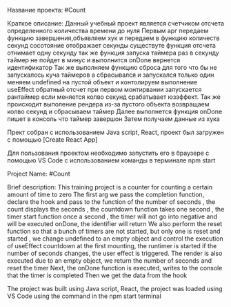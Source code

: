 Название проекта: #Count

Краткое описание: Данный учебный проект является счетчиком отсчета определенного количества  времени  до нуля
Первым арг передаем функцию завершения,объявляем хук и передаем в функцию количеств секунд 
сосотояние отображает секунды
существуте функция отсчета отнимает одну секунду
так же функция запуска таймера раз в секунду
таймер не пойдет в минус  и выполнится onDone вернется идентификатор
Так же выполняем функцию сброса для того что бы не запускалось куча таймеров а сбрасывался и запускался только один
меняем undefined на пустой объект и контолируем выполнение useEffect обратный отсчет при первом монтирвании запускается рантаймер 
если меняется колво секунд срабатывает юзэффект. Так же происходит выполение рендера из-за пустого объекта возвращаем колво секунд
и сбрасываем таймер 
Далее выполнется функция onDone пишет в консоль что таймер завершон
Затем получаем данные из хука 


Прект собран с использованием Java script, React, проект был загружен с помощью [Create React App]

Для пользования проектом необходимо запустить его в браузере с помощью VS Code с использованием команды в терминале npm start


Project Name: #Count

Brief description: This training project is a counter for counting a certain amount of time to zero
The first arg we pass the completion function, declare the hook and pass to the function of the number of seconds
, the count displays the seconds
, the countdown function takes one second
, the timer start function once a second
, the timer will not go into negative and will be executed onDone, the identifier will return
We also perform the reset function so that a bunch of timers are not started, but only one is reset and started
, we change undefined to an empty object and control the execution of useEffect countdown at the first mounting, the runtimer is started 
if the number of seconds changes, the user effect is triggered. The render is also executed due to an empty object, we return the number of seconds
and reset the timer 
Next, the onDone function is executed, writes to the console that the timer is completed
Then we get the data from the hook 


The project was built using Java script, React, the project was loaded using VS Code using the command in the npm start terminal
